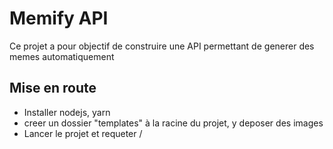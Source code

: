 # Memify API

Ce projet a pour objectif de construire une API permettant de generer des memes automatiquement

## Mise en route

- Installer nodejs, yarn
- creer un dossier "templates" à la racine du projet, y deposer des images
- Lancer le projet et requeter /<template>/<texte1>/<texte2>
- devenir un memelord
